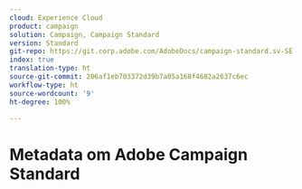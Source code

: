 ```yaml
---
cloud: Experience Cloud
product: campaign
solution: Campaign, Campaign Standard
version: Standard
git-repo: https://git.corp.adobe.com/AdobeDocs/campaign-standard.sv-SE
index: true
translation-type: ht
source-git-commit: 206af1eb703372d39b7a05a168f4682a2637c6ec
workflow-type: ht
source-wordcount: '9'
ht-degree: 100%

---
```



# Metadata om Adobe Campaign Standard
